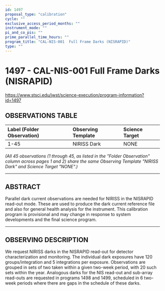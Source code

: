 ```yaml
---
id: 1497
proposal_type: "calibration"
cycle: ""
exclusive_access_period_months: ""
instrument_mode: ""
pi_and_co_pis: ""
prime_parallel_time_hours: ""
program_title: "CAL-NIS-001  Full Frame Darks (NISRAPID)"
type: ""
---
```

# 1497 - CAL-NIS-001  Full Frame Darks (NISRAPID)
https://www.stsci.edu/jwst/science-execution/program-information?id=1497
## OBSERVATIONS TABLE
| Label (Folder Observation) | Observing Template | Science Target |
| :------------------------- | :----------------- | :------------- |
| 1-45                       | NIRISS Dark        | NONE           |

*(All 45 observations (1 through 45, as listed in the "Folder Observation" column across pages 1 and 2) share the same Observing Template "NIRISS Dark" and Science Target "NONE".)*

---

## ABSTRACT

Parallel dark current observations are needed for NIRISS in the NISRAPID read-out mode. These are used to produce the dark current reference file and also for general health analysis for the instrument. This calibration program is provisional and may change in response to system developments and the final science program.

---

## OBSERVING DESCRIPTION

We request NIRISS darks in the NISRAPID read-out for detector characterization and monitoring. The individual dark exposures have 120 groups/integration and 5 integrations per exposure. Observations are grouped in sets of two taken within a given two-week period, with 20 such sets within the year. Analogous darks for the NIS read-out and sub-array read-outs are requested in programs 1498 and 1499, scheduled in 6 two-week periods where there are gaps in the schedule of these darks.